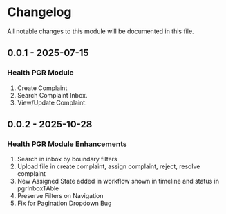 # Changelog
All notable changes to this module will be documented in this file.

## 0.0.1 - 2025-07-15
### Health PGR Module
  1. Create Complaint
  2. Search Complaint Inbox.
  3. View/Update Complaint.

## 0.0.2 - 2025-10-28
### Health PGR Module Enhancements
  1. Search in inbox by boundary filters
  2. Upload file in create complaint, assign complaint, reject, resolve complaint
  3. New Assigned State added in workflow shown in timeline and status in pgrInboxTAble
  4. Preserve Filters on Navigation
  5. Fix for Pagination Dropdown Bug
